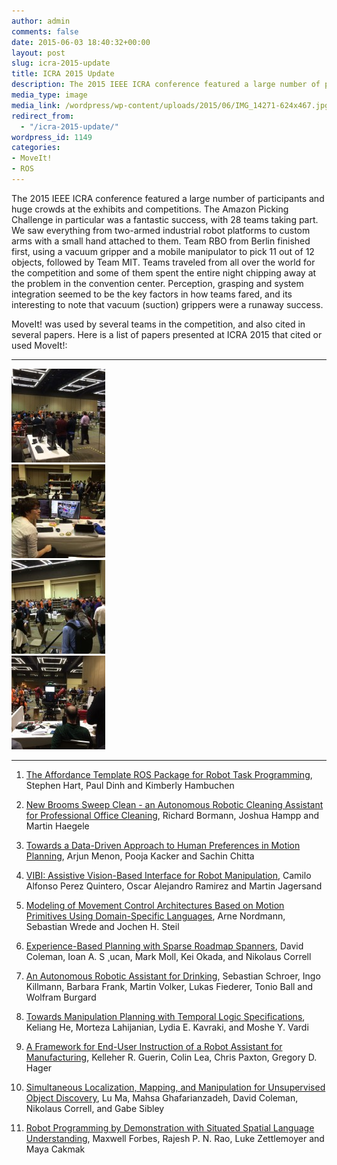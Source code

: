 ```yaml
---
author: admin
comments: false
date: 2015-06-03 18:40:32+00:00
layout: post
slug: icra-2015-update
title: ICRA 2015 Update
description: The 2015 IEEE ICRA conference featured a large number of participants and huge crowds at the exhibits and competitions. The Amazon Picking Challenge in particular was a fantastic success, with 28 teams taking part...
media_type: image
media_link: /wordpress/wp-content/uploads/2015/06/IMG_14271-624x467.jpg
redirect_from: 
  - "/icra-2015-update/"
wordpress_id: 1149
categories:
- MoveIt!
- ROS
---
```


The 2015 IEEE ICRA conference featured a large number of participants and huge crowds at the exhibits and competitions. The Amazon Picking Challenge in particular was a fantastic success, with 28 teams taking part. We saw everything from two-armed industrial robot platforms to custom arms with a small hand attached to them. Team RBO from Berlin finished first, using a vacuum gripper and a mobile manipulator to pick 11 out of 12 objects, followed by Team MIT. Teams traveled from all over the world for the competition and some of them spent the entire night chipping away at the problem in the convention center. Perception, grasping and system integration seemed to be the key factors in how teams fared, and its interesting to note that vacuum (suction) grippers were a runaway success.


MoveIt! was used by several teams in the competition, and also cited in several papers. Here is a list of papers presented at ICRA 2015 that cited or used MoveIt!:

***
  <div class='row'>
    <div class='col-sm-4'>
      <img src='/wordpress/wp-content/uploads/2015/06/IMG_1421-e1433356777714-150x150.jpg' class='img-thumbnail img-responsive Responsive image'/>
    </div>
    <div class='col-sm-4'>
      <img src='/wordpress/wp-content/uploads/2015/06/IMG_14271-150x150.jpg' class='img-thumbnail img-responsive Responsive image'/>
    </div>
    <div class='col-sm-4'>
      <img src='/wordpress/wp-content/uploads/2015/06/IMG_14351-150x150.jpg' class='img-thumbnail img-responsive Responsive image'/>
    </div>
    <div class='col-sm-4'>
      <img src='/wordpress/wp-content/uploads/2015/06/IMG_1438-e1433356756361-150x150.jpg' class='img-thumbnail img-responsive Responsive image'/>
    </div>

  </div>

---
  1. [The Affordance Template ROS Package for Robot Task Programming](https://ras.papercept.net/conferences/conferences/ICRA15/program/ICRA15_ContentListWeb_4.html#frp2t6_03), Stephen Hart, Paul Dinh and Kimberly Hambuchen


  2. [New Brooms Sweep Clean - an Autonomous Robotic Cleaning Assistant for Professional Office Cleaning](https://ras.papercept.net/conferences/conferences/ICRA15/program/ICRA15_ContentListWeb_4.html#fra1t6_03), Richard Bormann, Joshua Hampp and Martin Haegele


  3. [Towards a Data-Driven Approach to Human Preferences in Motion Planning](https://ras.papercept.net/conferences/conferences/ICRA15/program/ICRA15_ContentListWeb_2.html#wea2t5_07), Arjun Menon, Pooja Kacker and Sachin Chitta


  4. [VIBI: Assistive Vision-Based Interface for Robot Manipulation](https://ras.papercept.net/conferences/conferences/ICRA15/program/ICRA15_ContentListWeb_4.html#fra1t6_01), Camilo Alfonso Perez Quintero, Oscar Alejandro Ramirez and Martin Jagersand


  5. [Modeling of Movement Control Architectures Based on Motion Primitives Using Domain-Specific Languages](https://ras.papercept.net/conferences/conferences/ICRA15/program/ICRA15_ContentListWeb_4.html#fra2t5_03), Arne Nordmann, Sebastian Wrede and Jochen H. Steil


  6. [Experience-Based Planning with Sparse Roadmap Spanners](https://ras.papercept.net/conferences/conferences/ICRA15/program/ICRA15_ContentListWeb_2.html#wea2t5_04), David Coleman, Ioan A. S ̧ ucan, Mark Moll, Kei Okada, and Nikolaus Correll


  7. [An Autonomous Robotic Assistant for Drinking](https://ras.papercept.net/conferences/conferences/ICRA15/program/ICRA15_ContentListWeb_4.html#frp2t10_08), Sebastian Schroer, Ingo Killmann, Barbara Frank, Martin Volker, Lukas Fiederer, Tonio Ball and Wolfram Burgard


  8. [Towards Manipulation Planning with Temporal Logic Specifications](https://ras.papercept.net/conferences/conferences/ICRA15/program/ICRA15_ContentListWeb_2.html#wea1t6_04), Keliang He, Morteza Lahijanian, Lydia E. Kavraki, and Moshe Y. Vardi


  9. [A Framework for End-User Instruction of a Robot Assistant for Manufacturing](https://ras.papercept.net/conferences/conferences/ICRA15/program/ICRA15_ContentListWeb_4.html#frp2t5_03), Kelleher R. Guerin, Colin Lea, Chris Paxton, Gregory D. Hager


  10. [Simultaneous Localization, Mapping, and Manipulation for Unsupervised Object Discovery](https://ras.papercept.net/conferences/conferences/ICRA15/program/ICRA15_ContentListWeb_2.html#wep1t2_08), Lu Ma, Mahsa Ghafarianzadeh, David Coleman, Nikolaus Correll, and Gabe Sibley


  11. [Robot Programming by Demonstration with Situated Spatial Language Understanding](https://ras.papercept.net/conferences/conferences/ICRA15/program/ICRA15_ContentListWeb_2.html#wep2t5_08), Maxwell Forbes, Rajesh P. N. Rao, Luke Zettlemoyer and Maya Cakmak
